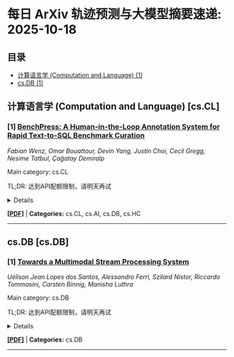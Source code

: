 # 每日 ArXiv 轨迹预测与大模型摘要速递: 2025-10-18

## 目录

- [计算语言学 (Computation and Language) (1)](#cs-cl)
- [cs.DB (1)](#cs-db)

## 计算语言学 (Computation and Language) [cs.CL]
### [1] [BenchPress: A Human-in-the-Loop Annotation System for Rapid Text-to-SQL Benchmark Curation](https://arxiv.org/abs/2510.13853)
*Fabian Wenz, Omar Bouattour, Devin Yang, Justin Choi, Cecil Gregg, Nesime Tatbul, Çağatay Demiralp*

Main category: cs.CL

TL;DR: 达到API配额限制，请明天再试


<details>
  <summary>Details</summary>
Motivation: Error: API quota exceeded

Method: Error: API quota exceeded

Result: Error: API quota exceeded

Conclusion: 请联系管理员或等待明天API配额重置。

Abstract: Large language models (LLMs) have been successfully applied to many tasks, including text-to-SQL generation. However, much of this work has focused on publicly available datasets, such as Fiben, Spider, and Bird. Our earlier work showed that LLMs are much less effective in querying large private enterprise data warehouses and released Beaver, the first private enterprise text-to-SQL benchmark. To create Beaver, we leveraged SQL logs, which are often readily available. However, manually annotating these logs to identify which natural language questions they answer is a daunting task. Asking database administrators, who are highly trained experts, to take on additional work to construct and validate corresponding natural language utterances is not only challenging but also quite costly. To address this challenge, we introduce BenchPress, a human-in-the-loop system designed to accelerate the creation of domain-specific text-to-SQL benchmarks. Given a SQL query, BenchPress uses retrieval-augmented generation (RAG) and LLMs to propose multiple natural language descriptions. Human experts then select, rank, or edit these drafts to ensure accuracy and domain alignment. We evaluated BenchPress on annotated enterprise SQL logs, demonstrating that LLM-assisted annotation drastically reduces the time and effort required to create high-quality benchmarks. Our results show that combining human verification with LLM-generated suggestions enhances annotation accuracy, benchmark reliability, and model evaluation robustness. By streamlining the creation of custom benchmarks, BenchPress offers researchers and practitioners a mechanism for assessing text-to-SQL models on a given domain-specific workload. BenchPress is freely available via our public GitHub repository at https://github.com/fabian-wenz/enterprise-txt2sql and is also accessible on our website at http://dsg-mcgraw.csail.mit.edu:5000.

</details>

[**[PDF]**](https://arxiv.org/pdf/2510.13853) | **Categories:** cs.CL, cs.AI, cs.DB, cs.HC

---


## cs.DB [cs.DB]
### [1] [Towards a Multimodal Stream Processing System](https://arxiv.org/abs/2510.14631)
*Uélison Jean Lopes dos Santos, Alessandro Ferri, Szilard Nistor, Riccardo Tommasini, Carsten Binnig, Manisha Luthra*

Main category: cs.DB

TL;DR: 达到API配额限制，请明天再试


<details>
  <summary>Details</summary>
Motivation: Error: API quota exceeded

Method: Error: API quota exceeded

Result: Error: API quota exceeded

Conclusion: 请联系管理员或等待明天API配额重置。

Abstract: In this paper, we present a vision for a new generation of multimodal streaming systems that embed MLLMs as first-class operators, enabling real-time query processing across multiple modalities. Achieving this is non-trivial: while recent work has integrated MLLMs into databases for multimodal queries, streaming systems require fundamentally different approaches due to their strict latency and throughput requirements. Our approach proposes novel optimizations at all levels, including logical, physical, and semantic query transformations that reduce model load to improve throughput while preserving accuracy. We demonstrate this with \system{}, a prototype leveraging such optimizations to improve performance by more than an order of magnitude. Moreover, we discuss a research roadmap that outlines open research challenges for building a scalable and efficient multimodal stream processing systems.

</details>

[**[PDF]**](https://arxiv.org/pdf/2510.14631) | **Categories:** cs.DB

---
